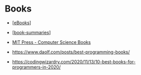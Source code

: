 Books
=====

* [[eBooks]]
* [[book-summaries]]

* [MIT Press - Computer Science Books](https://mitpress.mit.edu/topics/computer-science)
* https://www.daolf.com/posts/best-programming-books/
* https://codingwizardry.com/2020/11/13/10-best-books-for-programmers-in-2020/


[//begin]: # "Autogenerated link references for markdown compatibility"
[eBooks]: eBooks.md "eBooks"
[book-summaries]: book-summaries.md "Book Summaries"
[//end]: # "Autogenerated link references"